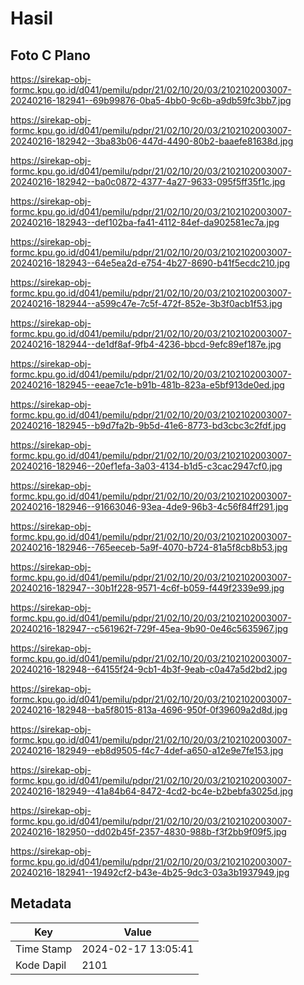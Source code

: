 # Hasil

## Foto C Plano

https://sirekap-obj-formc.kpu.go.id/d041/pemilu/pdpr/21/02/10/20/03/2102102003007-20240216-182941--69b99876-0ba5-4bb0-9c6b-a9db59fc3bb7.jpg

https://sirekap-obj-formc.kpu.go.id/d041/pemilu/pdpr/21/02/10/20/03/2102102003007-20240216-182942--3ba83b06-447d-4490-80b2-baaefe81638d.jpg

https://sirekap-obj-formc.kpu.go.id/d041/pemilu/pdpr/21/02/10/20/03/2102102003007-20240216-182942--ba0c0872-4377-4a27-9633-095f5ff35f1c.jpg

https://sirekap-obj-formc.kpu.go.id/d041/pemilu/pdpr/21/02/10/20/03/2102102003007-20240216-182943--def102ba-fa41-4112-84ef-da902581ec7a.jpg

https://sirekap-obj-formc.kpu.go.id/d041/pemilu/pdpr/21/02/10/20/03/2102102003007-20240216-182943--64e5ea2d-e754-4b27-8690-b41f5ecdc210.jpg

https://sirekap-obj-formc.kpu.go.id/d041/pemilu/pdpr/21/02/10/20/03/2102102003007-20240216-182944--a599c47e-7c5f-472f-852e-3b3f0acb1f53.jpg

https://sirekap-obj-formc.kpu.go.id/d041/pemilu/pdpr/21/02/10/20/03/2102102003007-20240216-182944--de1df8af-9fb4-4236-bbcd-9efc89ef187e.jpg

https://sirekap-obj-formc.kpu.go.id/d041/pemilu/pdpr/21/02/10/20/03/2102102003007-20240216-182945--eeae7c1e-b91b-481b-823a-e5bf913de0ed.jpg

https://sirekap-obj-formc.kpu.go.id/d041/pemilu/pdpr/21/02/10/20/03/2102102003007-20240216-182945--b9d7fa2b-9b5d-41e6-8773-bd3cbc3c2fdf.jpg

https://sirekap-obj-formc.kpu.go.id/d041/pemilu/pdpr/21/02/10/20/03/2102102003007-20240216-182946--20ef1efa-3a03-4134-b1d5-c3cac2947cf0.jpg

https://sirekap-obj-formc.kpu.go.id/d041/pemilu/pdpr/21/02/10/20/03/2102102003007-20240216-182946--91663046-93ea-4de9-96b3-4c56f84ff291.jpg

https://sirekap-obj-formc.kpu.go.id/d041/pemilu/pdpr/21/02/10/20/03/2102102003007-20240216-182946--765eeceb-5a9f-4070-b724-81a5f8cb8b53.jpg

https://sirekap-obj-formc.kpu.go.id/d041/pemilu/pdpr/21/02/10/20/03/2102102003007-20240216-182947--30b1f228-9571-4c6f-b059-f449f2339e99.jpg

https://sirekap-obj-formc.kpu.go.id/d041/pemilu/pdpr/21/02/10/20/03/2102102003007-20240216-182947--c561962f-729f-45ea-9b90-0e46c5635967.jpg

https://sirekap-obj-formc.kpu.go.id/d041/pemilu/pdpr/21/02/10/20/03/2102102003007-20240216-182948--64155f24-9cb1-4b3f-9eab-c0a47a5d2bd2.jpg

https://sirekap-obj-formc.kpu.go.id/d041/pemilu/pdpr/21/02/10/20/03/2102102003007-20240216-182948--ba5f8015-813a-4696-950f-0f39609a2d8d.jpg

https://sirekap-obj-formc.kpu.go.id/d041/pemilu/pdpr/21/02/10/20/03/2102102003007-20240216-182949--eb8d9505-f4c7-4def-a650-a12e9e7fe153.jpg

https://sirekap-obj-formc.kpu.go.id/d041/pemilu/pdpr/21/02/10/20/03/2102102003007-20240216-182949--41a84b64-8472-4cd2-bc4e-b2bebfa3025d.jpg

https://sirekap-obj-formc.kpu.go.id/d041/pemilu/pdpr/21/02/10/20/03/2102102003007-20240216-182950--dd02b45f-2357-4830-988b-f3f2bb9f09f5.jpg

https://sirekap-obj-formc.kpu.go.id/d041/pemilu/pdpr/21/02/10/20/03/2102102003007-20240216-182941--19492cf2-b43e-4b25-9dc3-03a3b1937949.jpg


## Metadata

| Key        | Value               |
| ---------- | ------------------- |
| Time Stamp | 2024-02-17 13:05:41 |
| Kode Dapil | 2101                |



